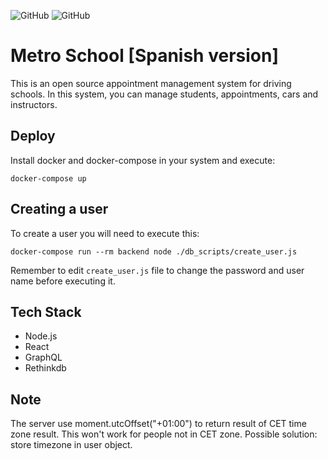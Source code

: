 <img alt="GitHub" src="https://img.shields.io/badge/version-v1.0.1-blue"> <img alt="GitHub" src="https://img.shields.io/github/license/anthares101/appointment-management-system-for-driving-school">

# Metro School [Spanish version]

This is an open source appointment management system for driving schools. In this system, you can manage students, appointments, cars and instructors.

## Deploy

Install docker and docker-compose in your system and execute:

```
docker-compose up
```

## Creating a user

To create a user you will need to execute this:

```
docker-compose run --rm backend node ./db_scripts/create_user.js
```

Remember to edit `create_user.js` file to change the password and user name before executing it.

## Tech Stack

+ Node.js
+ React
+ GraphQL
+ Rethinkdb

## Note

The server use moment.utcOffset("+01:00") to return result of CET time zone result. This won't work for people not in CET zone. Possible solution: store timezone in user object.
